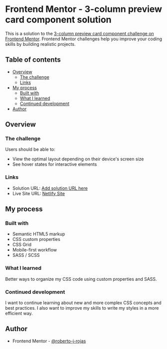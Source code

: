 # Frontend Mentor - 3-column preview card component solution

This is a solution to the [3-column preview card component challenge on Frontend Mentor](https://www.frontendmentor.io/challenges/3column-preview-card-component-pH92eAR2-). Frontend Mentor challenges help you improve your coding skills by building realistic projects. 

## Table of contents

- [Overview](#overview)
  - [The challenge](#the-challenge)
  - [Links](#links)
- [My process](#my-process)
  - [Built with](#built-with)
  - [What I learned](#what-i-learned)
  - [Continued development](#continued-development)
- [Author](#author)


## Overview

### The challenge

Users should be able to:

- View the optimal layout depending on their device's screen size
- See hover states for interactive elements


### Links

- Solution URL: [Add solution URL here](https://your-solution-url.com)
- Live Site URL: [Netlify Site](https://rj-fem-3-columns-preview-card.netlify.app/)

## My process

### Built with

- Semantic HTML5 markup
- CSS custom properties
- CSS Grid
- Mobile-first workflow
- SASS / SCSS

### What I learned

Better ways to organize my CSS code using custom properties and SASS.


### Continued development

I want to continue learning about new and more complex CSS concepts and best practices. I also want to improve my skills to write my styles in a more efficient way.


## Author

- Frontend Mentor - [@roberto-j-rojas](https://www.frontendmentor.io/profile/roberto-j-rojas)




